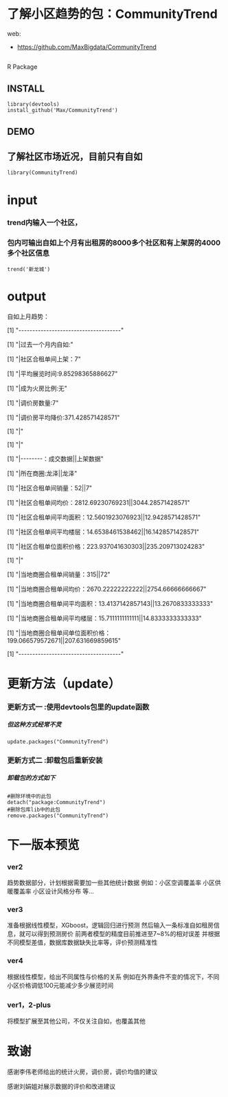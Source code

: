 了解小区趋势的包：CommunityTrend
=======================

web:

+ https://github.com/MaxBigdata/CommunityTrend


##

R Package


## INSTALL

```{r}
library(devtools)
install_github('Max/CommunityTrend')
```

## DEMO
## 了解社区市场近况，目前只有自如
```{r}
library(CommunityTrend)
```
# input
### trend内输入一个社区，
### 包内可输出自如上个月有出租房的8000多个社区和有上架房的4000多个社区信息

```{r}
trend('新龙城')
```

# output

自如上月趋势：

[1] "-------------------------------------"

[1] "|过去一个月内自如:"

[1] "|社区合租单间上架：7"

[1] "|平均展览时间:9.85298365886627"

[1] "|成为火房比例:无"

[1] "|调价房数量:7"

[1] "|调价房平均降价:371.428571428571"

[1] "|"

[1] "|"

[1] "|--------：成交数据||上架数据"

[1] "|所在商圈:龙泽||龙泽"

[1] "|社区合租单间销量：52||7"

[1] "|社区合租单间均价：2812.69230769231||3044.28571428571"

[1] "|社区合租单间平均面积：12.5601923076923||12.9428571428571"

[1] "|社区合租单间平均楼层：14.6538461538462||16.1428571428571"

[1] "|社区合租单位面积价格：223.937041630303||235.209713024283"

[1] "|"

[1] "|当地商圈合租单间销量：315||72"

[1] "|当地商圈合租单间均价：2670.22222222222||2754.66666666667"

[1] "|当地商圈合租单间平均面积：13.4137142857143||13.2670833333333"

[1] "|当地商圈合租单间平均楼层：15.7111111111111||14.8333333333333"

[1] "|当地商圈合租单间单位面积价格：199.066579572671||207.631669859615"

[1] "-------------------------------------"



# 更新方法（update）

### 更新方式一 :使用devtools包里的update函数
##### 但这种方式经常不灵

```{r}
update.packages("CommunityTrend")
```
### 更新方式二 :卸载包后重新安装
##### 卸载包的方式如下

```{r}
#删除环境中的此包
detach("package:CommunityTrend")
#删除包库lib中的此包
remove.packages("CommunityTrend")
```

# 下一版本预览

### ver2
趋势数据部分，计划根据需要加一些其他统计数据
例如：小区空调覆盖率
小区供暖覆盖率
小区设计风格分布
等...

### ver3
准备根据线性模型，XGboost，逻辑回归进行预测
然后输入一条标准自如租房信息，就可以得到预测房价
前两者模型的精度目前推进至7~8%的相对误差
并根据不同模型差值，数据库数据缺失比率等，评价预测精准性


### ver4
根据线性模型，给出不同属性与价格的关系
例如在外界条件不变的情况下，不同小区价格调低100元能减少多少展览时间

### ver1，2-plus
将模型扩展至其他公司，不仅关注自如，也覆盖其他


# 致谢

感谢李伟老师给出的统计火房，调价房，调价均值的建议

感谢刘娟姐对展示数据的评价和改进建议
